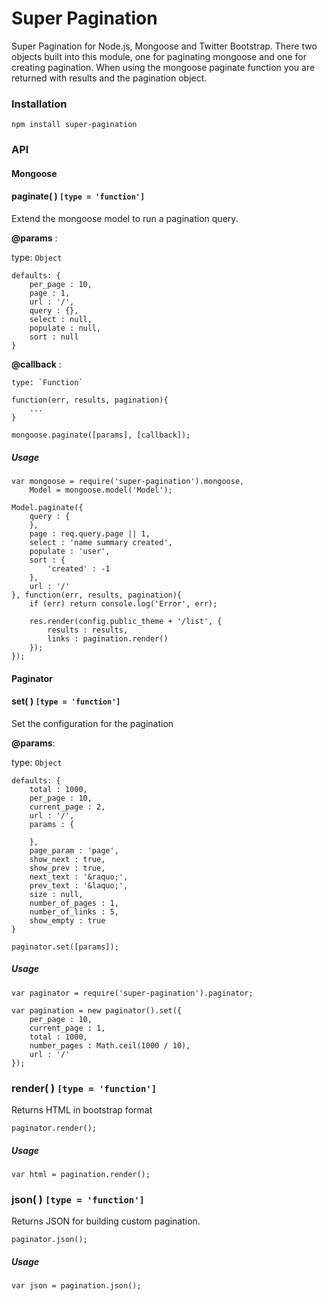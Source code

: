 Super Pagination
================

Super Pagination for Node.js, Mongoose and Twitter Bootstrap. There two objects built into this module, one for paginating mongoose and one for creating pagination. When using the mongoose paginate function you are returned with results and the pagination object.

### Installation

    npm install super-pagination

### API

#### Mongoose

#### paginate( ) `[type = 'function']`

Extend the mongoose model to run a pagination query.

**@params** :

type: `Object`

````
defaults: {
    per_page : 10,
    page : 1,
    url : '/',
    query : {},
    select : null,
    populate : null,
    sort : null
}
````

**@callback** :

    type: `Function`

````
function(err, results, pagination){
    ...
}
````

````
mongoose.paginate([params], [callback]);
````

##### Usage


    var mongoose = require('super-pagination').mongoose,
        Model = mongoose.model('Model');

    Model.paginate({
        query : {
        },
        page : req.query.page || 1,
        select : 'name summary created',
        populate : 'user',
        sort : {
            'created' : -1
        },
        url : '/'
    }, function(err, results, pagination){
        if (err) return console.log('Error', err);

        res.render(config.public_theme + '/list', {
            results : results,
            links : pagination.render()
        });
    });


#### Paginator

#### set( ) `[type = 'function']`

Set the configuration for the pagination

**@params**:

type: `Object`

````
defaults: {
    total : 1000,
    per_page : 10,
    current_page : 2,
    url : '/',
    params : {

    },
    page_param : 'page',
    show_next : true,
    show_prev : true,
    next_text : '&raquo;',
    prev_text : '&laquo;',
    size : null,
    number_of_pages : 1,
    number_of_links : 5,
    show_empty : true
}
````

````
paginator.set([params]);
````

##### Usage

    var paginator = require('super-pagination').paginator;

    var pagination = new paginator().set({
        per_page : 10,
        current_page : 1,
        total : 1000,
        number_pages : Math.ceil(1000 / 10),
        url : '/'
    });

### render( ) `[type = 'function']`
Returns HTML in bootstrap format

    paginator.render();

##### Usage
    var html = pagination.render();

### json( ) `[type = 'function']`

Returns JSON for building custom pagination.

    paginator.json();

##### Usage
    var json = pagination.json();  
